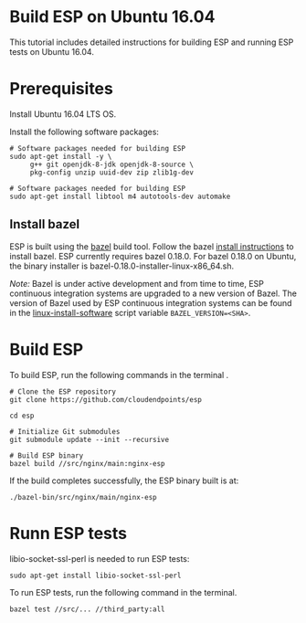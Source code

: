 # Build ESP on Ubuntu 16.04 #

This tutorial includes detailed instructions for building
ESP and running ESP tests on Ubuntu 16.04.

# Prerequisites #

Install Ubuntu 16.04 LTS OS.

Install the following software packages:

    # Software packages needed for building ESP
    sudo apt-get install -y \
         g++ git openjdk-8-jdk openjdk-8-source \
         pkg-config unzip uuid-dev zip zlib1g-dev

    # Software packages needed for building ESP
    sudo apt-get install libtool m4 autotools-dev automake
         
## Install bazel ##

ESP is built using the [bazel](http://bazel.io) build tool. 
Follow the bazel [install instructions](https://docs.bazel.build/versions/master/install-ubuntu.html#install-using-binary-installer) to install bazel. 
ESP currently requires bazel 0.18.0. For bazel 0.18.0 on Ubuntu, 
the binary installer is bazel-0.18.0-installer-linux-x86_64.sh.

*Note:* Bazel is under active development and from time to time, ESP continuous
integration systems are upgraded to a new version of Bazel. 
The version of Bazel used by ESP continuous integration systems can be found in
the [linux-install-software](/script/tools/linux-install-bazel)
script variable `BAZEL_VERSION=<SHA>`.

# Build ESP #

To build ESP, run the following commands in the terminal .

    # Clone the ESP repository
    git clone https://github.com/cloudendpoints/esp

    cd esp

    # Initialize Git submodules
    git submodule update --init --recursive

    # Build ESP binary
    bazel build //src/nginx/main:nginx-esp

If the build completes successfully, the ESP binary built is at:

    ./bazel-bin/src/nginx/main/nginx-esp

# Runn ESP tests #

libio-socket-ssl-perl is needed to run ESP tests: 

    sudo apt-get install libio-socket-ssl-perl

To run ESP tests, run the following command in the terminal.

    bazel test //src/... //third_party:all
